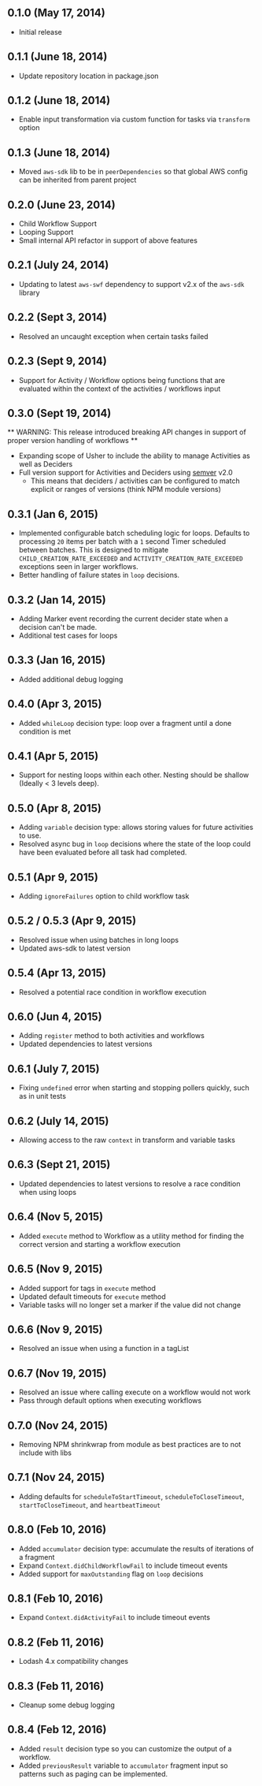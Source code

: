 ## 0.1.0 (May 17, 2014)

+ Initial release

## 0.1.1 (June 18, 2014)

+ Update repository location in package.json

## 0.1.2 (June 18, 2014)

+ Enable input transformation via custom function for tasks via `transform` option

## 0.1.3 (June 18, 2014)

+ Moved `aws-sdk` lib to be in `peerDependencies` so that global AWS config can be inherited from parent project

## 0.2.0 (June 23, 2014)

+ Child Workflow Support
+ Looping Support
+ Small internal API refactor in support of above features

## 0.2.1 (July 24, 2014)

+ Updating to latest `aws-swf` dependency to support v2.x of the `aws-sdk` library

## 0.2.2 (Sept 3, 2014)

+ Resolved an uncaught exception when certain tasks failed

## 0.2.3 (Sept 9, 2014)

+ Support for Activity / Workflow options being functions that are evaluated within the context of the activities / workflows input

## 0.3.0 (Sept 19, 2014)

** WARNING: This release introduced breaking API changes in support of proper version handling of workflows **

+ Expanding scope of Usher to include the ability to manage Activities as well as Deciders
+ Full version support for Activities and Deciders using [semver](http://semver.org/) v2.0
  + This means that deciders / activities can be configured to match explicit or ranges of versions (think NPM module versions)

## 0.3.1 (Jan 6, 2015)

+ Implemented configurable batch scheduling logic for loops. Defaults to processing `20` items per batch with a `1` second Timer scheduled between batches. This is designed to mitigate `CHILD_CREATION_RATE_EXCEEDED` and `ACTIVITY_CREATION_RATE_EXCEEDED` exceptions seen in larger workflows.
+ Better handling of failure states in `loop` decisions.

## 0.3.2 (Jan 14, 2015)

+ Adding Marker event recording the current decider state when a decision can't be made.
+ Additional test cases for loops

## 0.3.3 (Jan 16, 2015)

+ Added additional debug logging

## 0.4.0 (Apr 3, 2015)

+ Added `whileLoop` decision type: loop over a fragment until a done condition is met

## 0.4.1 (Apr 5, 2015)

+ Support for nesting loops within each other. Nesting should be shallow (Ideally < 3 levels deep).

## 0.5.0 (Apr 8, 2015)

+ Adding `variable` decision type: allows storing values for future activities to use.
+ Resolved async bug in `loop` decisions where the state of the loop could have been evaluated before all task had completed.

## 0.5.1 (Apr 9, 2015)

+ Adding `ignoreFailures` option to child workflow task

## 0.5.2 / 0.5.3 (Apr 9, 2015)

+ Resolved issue when using batches in long loops
+ Updated aws-sdk to latest version

## 0.5.4 (Apr 13, 2015)

+ Resolved a potential race condition in workflow execution

## 0.6.0 (Jun 4, 2015)

+ Adding `register` method to both activities and workflows
+ Updated dependencies to latest versions

## 0.6.1 (July 7, 2015)

+ Fixing `undefined` error when starting and stopping pollers quickly, such as in unit tests

## 0.6.2 (July 14, 2015)

+ Allowing access to the raw `context` in transform and variable tasks

## 0.6.3 (Sept 21, 2015)

+ Updated dependencies to latest versions to resolve a race condition when using loops

## 0.6.4 (Nov 5, 2015)

+ Added `execute` method to Workflow as a utility method for finding the correct version and starting a workflow execution

## 0.6.5 (Nov 9, 2015)

+ Added support for tags in `execute` method
+ Updated default timeouts for `execute` method
+ Variable tasks will no longer set a marker if the value did not change

## 0.6.6 (Nov 9, 2015)

+ Resolved an issue when using a function in a tagList

## 0.6.7 (Nov 19, 2015)

+ Resolved an issue where calling execute on a workflow would not work
+ Pass through default options when executing workflows

## 0.7.0 (Nov 24, 2015)

+ Removing NPM shrinkwrap from module as best practices are to not include with libs

## 0.7.1 (Nov 24, 2015)

+ Adding defaults for `scheduleToStartTimeout`, `scheduleToCloseTimeout`, `startToCloseTimeout`, and `heartbeatTimeout`

## 0.8.0 (Feb 10, 2016)

+ Added `accumulator` decision type: accumulate the results of iterations of a fragment
+ Expand `Context.didChildWorkflowFail` to include timeout events
+ Added support for `maxOutstanding` flag on `loop` decisions

## 0.8.1 (Feb 10, 2016)

+ Expand `Context.didActivityFail` to include timeout events

## 0.8.2 (Feb 11, 2016)

+ Lodash 4.x compatibility changes

## 0.8.3 (Feb 11, 2016)

+ Cleanup some debug logging

## 0.8.4 (Feb 12, 2016)

+ Added `result` decision type so you can customize the output of a workflow.
+ Added `previousResult` variable to `accumulator` fragment input so patterns such as paging can be implemented.
